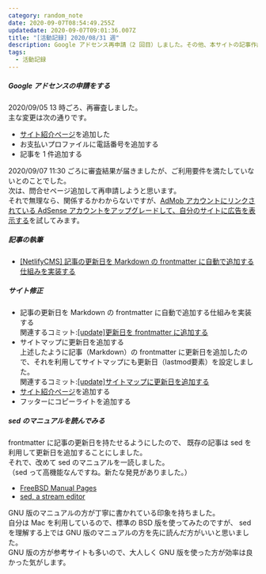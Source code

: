 ```yaml
---
category: random_note
date: 2020-09-07T08:54:49.255Z
updatedate: 2020-09-07T09:01:36.007Z
title: "[活動記録] 2020/08/31 週"
description: Google アドセンス再申請（2 回目）しました。その他、本サイトの記事作成 & 構築に取り組んでいました。
tags:
  - 活動記録
---
```

##### Google アドセンスの申請をする

2020/09/05 13 時ごろ、再審査しました。  
主な変更は次の通りです。

- [サイト紹介ページ](/pages/about/)を追加した
- お支払いプロファイルに電話番号を追加する
- 記事を 1 件追加する

2020/09/07 11:30 ごろに審査結果が届きましたが、ご利用要件を満たしていないとのことでした。  
次は、問合せページ追加して再申請しようと思います。  
それで無理なら、関係するかわからないですが、[AdMob アカウントにリンクされている AdSense アカウントをアップグレードして、自分のサイトに広告を表示する](https://support.google.com/admob/answer/6023158)を試してみます。

##### 記事の執筆

- [[NetlifyCMS] 記事の更新日を Markdown の frontmatter に自動で追加する仕組みを実装する](/tech/2020-09-03-netlifycms-記事の更新日を-markdown-の-frontmatter-に自動で追加する仕組みを実装する/)

##### サイト修正

- 記事の更新日を Markdown の frontmatter に自動で追加する仕組みを実装する  
  関連するコミット:[[update]更新日を frontmatter に追加する](https://github.com/jiri3/kotsu2to/commit/720abeca1e3446a1f85bd88abae2b1ec610bad48)
- サイトマップに更新日を追加する  
  上述したように記事（Markdown）の frontmatter に更新日を追加したので、それを利用してサイトマップにも更新日（lastmod要素）を設定しました。  
  関連するコミット:[[update]サイトマップに更新日を追加する](https://github.com/jiri3/kotsu2to/commit/8a800882de213186ad9ad6b653e5b01b25ef2bdd)
- [サイト紹介ページ](/pages/about/)を追加する
- フッターにコピーライトを追加する

##### sed のマニュアルを読んでみる

frontmatter に記事の更新日を持たせるようにしたので、
既存の記事は sed を利用して更新日を追加することにしました。  
それで、改めて sed のマニュアルを一読しました。  
（sed って高機能なんですね。新たな発見がありました。）

- [FreeBSD Manual Pages](https://www.freebsd.org/cgi/man.cgi?sed)
- [sed, a stream editor](https://www.gnu.org/software/sed/manual/html_node/index.html)

GNU 版のマニュアルの方が丁寧に書かれている印象を持ちました。  
自分は Mac を利用しているので、標準の BSD 版を使ってみたのですが、
sed を理解する上では GNU 版のマニュアルの方を先に読んだ方がいいと思いました。  
GNU 版の方が参考サイトも多いので、大人しく GNU 版を使った方が効率は良かった気がします。
